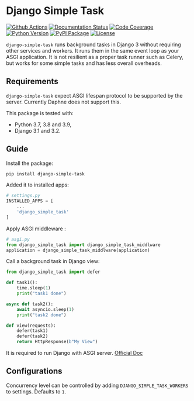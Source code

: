 # Django Simple Task
[![Github Actions](https://github.com/ericls/django-simple-task/workflows/Build/badge.svg)](https://github.com/ericls/django-simple-task/actions)
[![Documentation Status](https://readthedocs.org/projects/django-simple-task/badge/?version=latest)](https://django-simple-task.readthedocs.io/?badge=latest)
[![Code Coverage](https://codecov.io/gh/ericls/django-simple-task/branch/master/graph/badge.svg)](https://codecov.io/gh/ericls/django-simple-task)
[![Python Version](https://img.shields.io/badge/Python-3.7%20|%203.8|%203.9-%231081c1)](https://pypi.org/project/django-simple-task/)
[![PyPI Package](https://img.shields.io/pypi/v/django-simple-task.svg)](https://pypi.org/project/django-simple-task/)
[![License](https://img.shields.io/pypi/l/django-simple-task.svg)](https://github.com/ericls/django-simple-task/blob/master/LICENSE)

`django-simple-task` runs background tasks in Django 3 without requiring other services and workers. It runs them in the same event loop as your ASGI application. It is not resilient as a proper task runner such as Celery, but works for some simple tasks and has less overall overheads.

## Requirements
`django-simple-task` expect ASGI lifespan protocol to be supported by the server. Currently Daphne does not support this.

This package is tested with:
 - Python 3.7, 3.8 and 3.9,
 - Django 3.1 and 3.2.

## Guide

Install the package:
```bash
pip install django-simple-task
```

Added it to installed apps:
```python
# settings.py
INSTALLED_APPS = [
	...
	'django_simple_task'
]
```
Apply ASGI middleware :
```python
# asgi.py
from django_simple_task import django_simple_task_middlware
application = django_simple_task_middlware(application)
```

Call a background task in Django view:
```python
from django_simple_task import defer

def task1():
	time.sleep(1)
	print("task1 done")

async def task2():
	await asyncio.sleep(1)
	print("task2 done")

def view(requests):
	defer(task1)
	defer(task2)
	return HttpResponse(b"My View")
```

It is required to run Django with ASGI server. [Official Doc](https://docs.djangoproject.com/en/3.0/howto/deployment/asgi/)

## Configurations

Concurrency level can be controlled by adding `DJANGO_SIMPLE_TASK_WORKERS` to settings. Defaults to `1`.
